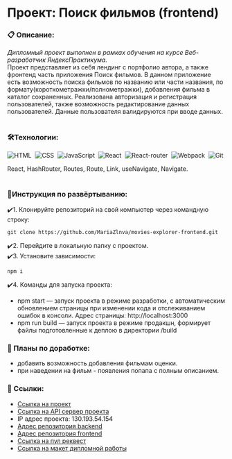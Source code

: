# Проект: Поиск фильмов (frontend)

### 📋 Описание:  
*Дипломный проект выполнен в рамках обучения на курсе Веб-разработчик ЯндексПрактикума.*  
Проект представляет из себя лендинг с портфолио автора, а также фронтенд часть приложения Поиск фильмов. В данном приложение есть возможность поиска фильмов по названию или части названия, по формату(короткометражки/полнометражки), добавления фильма в каталог сохраненных. Реализована авторизация и регистрация пользователей, также возможность редактирование данных пользователей. Данные пользователя валидируются при вводе данных. 
&nbsp;
### 🛠️Технологии:
![HTML](https://img.shields.io/badge/-HTML-05122A?style=flat&logo=HTML5)&nbsp;
![CSS](https://img.shields.io/badge/-CSS-05122A?style=flat&logo=CSS3&logoColor=1572B6)&nbsp;
![JavaScript](https://img.shields.io/badge/-JavaScript-05122A?style=flat&logo=javascript)&nbsp;
![React](https://img.shields.io/badge/-React-05122A?style=flat&logo=react)&nbsp;
![React-router](https://img.shields.io/badge/-React_Router-05122A?style=flat&logo=react-router)&nbsp;
![Webpack](https://img.shields.io/badge/-Webpack-05122A?style=flat&logo=webpack)&nbsp;
![Git](https://img.shields.io/badge/-Git-05122A?style=flat&logo=git)&nbsp;

React, HashRouter, Routes, Route, Link, useNavigate, Navigate.  
&nbsp;
### 💫Инструкция по развёртыванию:

✔️1. Клонируйте репозиторий на свой компьютер через командную строку:
```
git clone https://github.com/MariaZlnva/movies-explorer-frontend.git
```

✔️2. Перейдите в локальную папку с проектом.  
✔️3. Установите зависимости:

```
npm i
```

✔️4. Команды для запуска проекта:
   
- npm start — запуск проекта в режиме разработки, с автоматическим обновлением страницы при изменении кода и отслеживанием ошибок в консоли. Адрес страницы: http://localhost:3000
- npm run build — запуск проекта в режиме продакшн, формирует файлы подготовленные к деплою в директории /build

### 💭 Планы по доработке:
- добавить возможность добавления фильмам оценки.
- при наведении на фильм - появления попапа с полным описанием.

### 🔗 Ссылки:
- [Ссылка на проект](https://movies.zlnva.nomoredomains.rocks)  
- [Ссылка на API сервер проекта](https://api.movies.zlnva.nomoredomains.rocks)  
- IP адрес проекта: 130.193.54.154
- [Адрес репозитория backend](https://github.com/MariaZlnva/movies-explorer-api)
- [Адрес репозитория frontend](https://github.com/MariaZlnva/movies-explorer-frontend)
- [Ссылка на пул реквест](https://github.com/MariaZlnva/movies-explorer-frontend/pull/2)
- [Ссылка на макет дипломной работы](https://disk.yandex.ru/d/uQ4s-LNMpvKcbQ)
